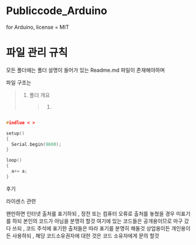 # Publiccode_Arduino
for Arduino, license = MIT

# 파일 관리 규칙
모든 폴더에는 폴더 설명이 들어가 있는 Readme.md 파일이 존재해야하며

파일 구조는

> 1. 폴더 개요 
>     > 1.      

~~~c++

#indlue < > 

setup()
{
  Serial.begin(9600);
}

loop()
{
  a+= a;
}

~~~


  

후기

라이센스 관련

왠만하면 인터넷 출처를 표기하되 , 정전 또는 컴퓨터 오류로 출처를 놓쳤을 경우 미표기를 하되 본인의 코드가 아님을 분명히 할것
여기에 있는 코드들은 공개용이므로 마구 갔다 쓰되 , 코드 주석에 표기한 출처들은 따라 표기를 분명히 해둘것
상업용이든 개인용이든 사용하되 , 해당 코드소유권자에 대한 것은 코드 소유자에게 문의 할것
